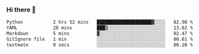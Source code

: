 ### Hi there 👋

<!--START_SECTION:waka-->

```txt
Python           2 hrs 52 mins   ████████████████████▓░░░░   82.98 %
YAML             28 mins         ███▒░░░░░░░░░░░░░░░░░░░░░   13.62 %
Markdown         5 mins          ▓░░░░░░░░░░░░░░░░░░░░░░░░   02.47 %
GitIgnore file   1 min           ░░░░░░░░░░░░░░░░░░░░░░░░░   00.61 %
textmate         0 secs          ░░░░░░░░░░░░░░░░░░░░░░░░░   00.20 %
```

<!--END_SECTION:waka-->

<!--
**Jonas-VanHaeken/Jonas-VanHaeken** is a ✨ _special_ ✨ repository because its `README.md` (this file) appears on your GitHub profile.

Here are some ideas to get you started:

- 🔭 I’m currently working on ...
- 🌱 I’m currently learning ...
- 👯 I’m looking to collaborate on ...
- 🤔 I’m looking for help with ...
- 💬 Ask me about ...
- 📫 How to reach me: ...
- 😄 Pronouns: ...
- ⚡ Fun fact: ...
-->
